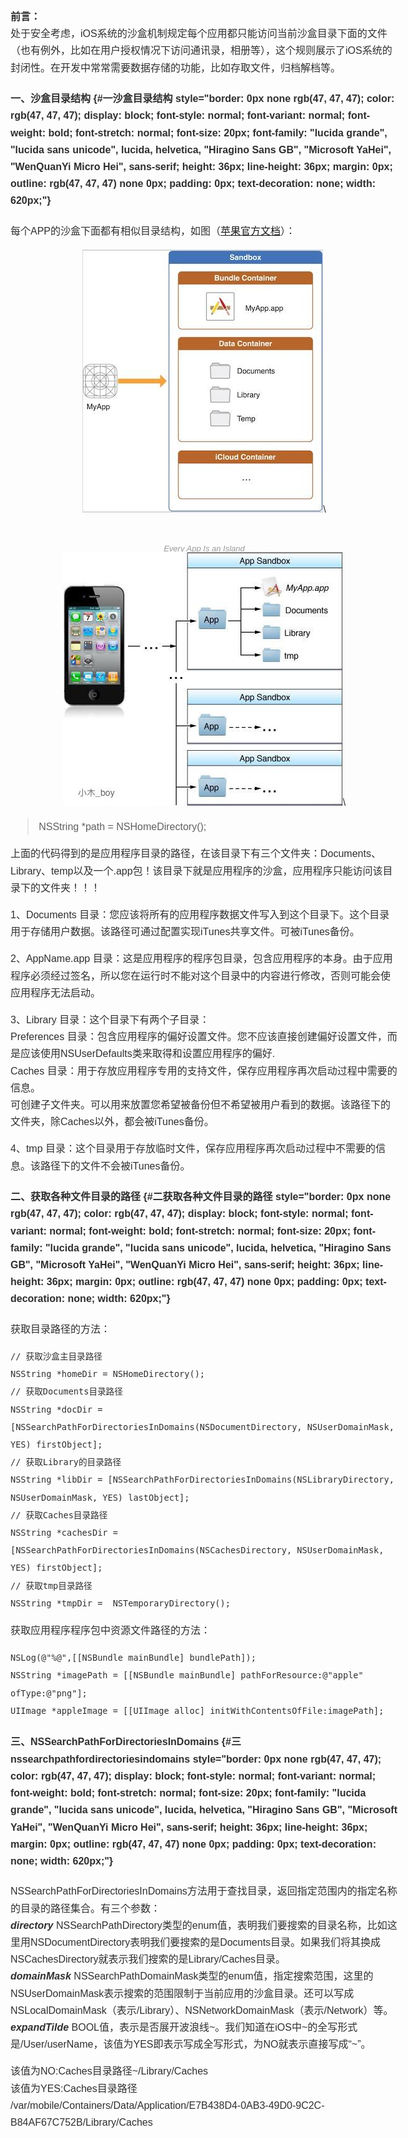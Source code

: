 <div id="show-note-container"
class="imagebubble-container imagebubble-mode-off">

<div id="flag" class="post-bg">

<div class="container">

<div class="article">

<div class="preview">

<div
style="border: 0px none rgb(47, 47, 47); color: rgb(47, 47, 47); display: block; font-style: normal; font-variant: normal; font-weight: normal; font-stretch: normal; font-size: 16px; font-family: &quot;lucida grande&quot;, &quot;lucida sans unicode&quot;, lucida, helvetica, &quot;Hiragino Sans GB&quot;, &quot;Microsoft YaHei&quot;, &quot;WenQuanYi Micro Hei&quot;, sans-serif; height: 2728px; line-height: 27.2px; margin: 0px; outline: rgb(47, 47, 47) none 0px; padding: 0px; text-decoration: none; width: 620px;">

**前言：**\
处于安全考虑，iOS系统的沙盒机制规定每个应用都只能访问当前沙盒目录下面的文件（也有例外，比如在用户授权情况下访问通讯录，相册等），这个规则展示了iOS系统的封闭性。在开发中常常需要数据存储的功能，比如存取文件，归档解档等。

#### 一、沙盒目录结构 {#一沙盒目录结构 style="border: 0px none rgb(47, 47, 47); color: rgb(47, 47, 47); display: block; font-style: normal; font-variant: normal; font-weight: bold; font-stretch: normal; font-size: 20px; font-family: "lucida grande", "lucida sans unicode", lucida, helvetica, "Hiragino Sans GB", "Microsoft YaHei", "WenQuanYi Micro Hei", sans-serif; height: 36px; line-height: 36px; margin: 0px; outline: rgb(47, 47, 47) none 0px; padding: 0px; text-decoration: none; width: 620px;"}

每个APP的沙盒下面都有相似目录结构，如图（[苹果官方文档](https://developer.apple.com/library/mac/documentation/FileManagement/Conceptual/FileSystemProgrammingGuide/FileSystemOverview/FileSystemOverview.html)）：

<div widget="ImageBubble"
style="border: 0px none rgb(47, 47, 47); color: rgb(47, 47, 47); display: block; font-style: normal; font-variant: normal; font-weight: normal; font-stretch: normal; font-size: 16px; font-family: &quot;lucida grande&quot;, &quot;lucida sans unicode&quot;, lucida, helvetica, &quot;Hiragino Sans GB&quot;, &quot;Microsoft YaHei&quot;, &quot;WenQuanYi Micro Hei&quot;, sans-serif; height: 464px; line-height: 27.2px; margin: 0px 0px 20px; outline: rgb(47, 47, 47) none 0px; padding: 0px; text-align: center; text-decoration: none; width: 620px;">

![](iOS%20沙盒目录结构及正确使用%20-%20简书_files/550988-e380ff054e24eb8a.jpg)\
<div
style="color: rgb(153, 153, 153); display: inline-block; font-style: italic; font-variant: normal; font-weight: normal; font-stretch: normal; font-size: 13px; font-family: &quot;lucida grande&quot;, &quot;lucida sans unicode&quot;, lucida, helvetica, &quot;Hiragino Sans GB&quot;, &quot;Microsoft YaHei&quot;, &quot;WenQuanYi Micro Hei&quot;, sans-serif; height: 22px; line-height: 22.1px; margin: 0px; min-height: 22px; min-width: 20%; outline: rgb(153, 153, 153) none 0px; padding: 10px; text-align: center; text-decoration: none; width: 138.094px;">

Every App Is an Island

</div>

</div>

<div widget="ImageBubble"
style="border: 0px none rgb(47, 47, 47); color: rgb(47, 47, 47); display: block; font-style: normal; font-variant: normal; font-weight: normal; font-stretch: normal; font-size: 16px; font-family: &quot;lucida grande&quot;, &quot;lucida sans unicode&quot;, lucida, helvetica, &quot;Hiragino Sans GB&quot;, &quot;Microsoft YaHei&quot;, &quot;WenQuanYi Micro Hei&quot;, sans-serif; height: 406px; line-height: 27.2px; margin: 0px 0px 20px; outline: rgb(47, 47, 47) none 0px; padding: 0px; text-align: center; text-decoration: none; width: 620px;">

![](iOS%20沙盒目录结构及正确使用%20-%20简书_files/550988-e6d3ef186a8c1d62.jpg)\
<div class="image-caption" style="display: none;">

</div>

</div>

> NSString \*path = NSHomeDirectory();

上面的代码得到的是应用程序目录的路径，在该目录下有三个文件夹：Documents、Library、temp以及一个.app包！该目录下就是应用程序的沙盒，应用程序只能访问该目录下的文件夹！！！

1、Documents
目录：您应该将所有的应用程序数据文件写入到这个目录下。这个目录用于存储用户数据。该路径可通过配置实现iTunes共享文件。可被iTunes备份。

2、AppName.app
目录：这是应用程序的程序包目录，包含应用程序的本身。由于应用程序必须经过签名，所以您在运行时不能对这个目录中的内容进行修改，否则可能会使应用程序无法启动。

3、Library 目录：这个目录下有两个子目录：\
Preferences
目录：包含应用程序的偏好设置文件。您不应该直接创建偏好设置文件，而是应该使用NSUserDefaults类来取得和设置应用程序的偏好.\
Caches
目录：用于存放应用程序专用的支持文件，保存应用程序再次启动过程中需要的信息。\
可创建子文件夹。可以用来放置您希望被备份但不希望被用户看到的数据。该路径下的文件夹，除Caches以外，都会被iTunes备份。

4、tmp
目录：这个目录用于存放临时文件，保存应用程序再次启动过程中不需要的信息。该路径下的文件不会被iTunes备份。

#### 二、获取各种文件目录的路径 {#二获取各种文件目录的路径 style="border: 0px none rgb(47, 47, 47); color: rgb(47, 47, 47); display: block; font-style: normal; font-variant: normal; font-weight: bold; font-stretch: normal; font-size: 20px; font-family: "lucida grande", "lucida sans unicode", lucida, helvetica, "Hiragino Sans GB", "Microsoft YaHei", "WenQuanYi Micro Hei", sans-serif; height: 36px; line-height: 36px; margin: 0px; outline: rgb(47, 47, 47) none 0px; padding: 0px; text-decoration: none; width: 620px;"}

获取目录路径的方法：

``` {style="border: 1px solid rgba(0, 0, 0, 0.14902); color: rgb(101, 123, 131); display: block; font-style: normal; font-variant: normal; font-weight: normal; font-stretch: normal; font-size: 13px; font-family: Menlo, Monaco, Consolas, "Courier New", monospace; height: 200px; line-height: 20px; margin: 0px 0px 20px; outline: rgb(101, 123, 131) none 0px; overflow: auto; padding: 9.5px; text-decoration: none; white-space: pre; width: 599px; word-break: break-all; background: none 0% 0% / auto repeat scroll padding-box border-box rgb(253, 246, 227);"}
// 获取沙盒主目录路径
NSString *homeDir = NSHomeDirectory();
// 获取Documents目录路径
NSString *docDir = [NSSearchPathForDirectoriesInDomains(NSDocumentDirectory, NSUserDomainMask, YES) firstObject];
// 获取Library的目录路径
NSString *libDir = [NSSearchPathForDirectoriesInDomains(NSLibraryDirectory, NSUserDomainMask, YES) lastObject];
// 获取Caches目录路径
NSString *cachesDir = [NSSearchPathForDirectoriesInDomains(NSCachesDirectory, NSUserDomainMask, YES) firstObject];
// 获取tmp目录路径
NSString *tmpDir =  NSTemporaryDirectory();
```

获取应用程序程序包中资源文件路径的方法：

``` {style="border: 1px solid rgba(0, 0, 0, 0.14902); color: rgb(101, 123, 131); display: block; font-style: normal; font-variant: normal; font-weight: normal; font-stretch: normal; font-size: 13px; font-family: Menlo, Monaco, Consolas, "Courier New", monospace; height: 60px; line-height: 20px; margin: 0px 0px 20px; outline: rgb(101, 123, 131) none 0px; overflow: auto; padding: 9.5px; text-decoration: none; white-space: pre; width: 599px; word-break: break-all; background: none 0% 0% / auto repeat scroll padding-box border-box rgb(253, 246, 227);"}
NSLog(@"%@",[[NSBundle mainBundle] bundlePath]);
NSString *imagePath = [[NSBundle mainBundle] pathForResource:@"apple" ofType:@"png"];
UIImage *appleImage = [[UIImage alloc] initWithContentsOfFile:imagePath];
```

#### 三、NSSearchPathForDirectoriesInDomains {#三nssearchpathfordirectoriesindomains style="border: 0px none rgb(47, 47, 47); color: rgb(47, 47, 47); display: block; font-style: normal; font-variant: normal; font-weight: bold; font-stretch: normal; font-size: 20px; font-family: "lucida grande", "lucida sans unicode", lucida, helvetica, "Hiragino Sans GB", "Microsoft YaHei", "WenQuanYi Micro Hei", sans-serif; height: 36px; line-height: 36px; margin: 0px; outline: rgb(47, 47, 47) none 0px; padding: 0px; text-decoration: none; width: 620px;"}

NSSearchPathForDirectoriesInDomains方法用于查找目录，返回指定范围内的指定名称的目录的路径集合。有三个参数：\
***directory***
NSSearchPathDirectory类型的enum值，表明我们要搜索的目录名称，比如这里用NSDocumentDirectory表明我们要搜索的是Documents目录。如果我们将其换成NSCachesDirectory就表示我们搜索的是Library/Caches目录。\
***domainMask***
NSSearchPathDomainMask类型的enum值，指定搜索范围，这里的NSUserDomainMask表示搜索的范围限制于当前应用的沙盒目录。还可以写成NSLocalDomainMask（表示/Library）、NSNetworkDomainMask（表示/Network）等。\
***expandTilde***
BOOL值，表示是否展开波浪线\~。我们知道在iOS中\~的全写形式是/User/userName，该值为YES即表示写成全写形式，为NO就表示直接写成“\~”。

该值为NO:Caches目录路径\~/Library/Caches\
该值为YES:Caches目录路径\
/var/mobile/Containers/Data/Application/E7B438D4-0AB3-49D0-9C2C-B84AF67C752B/Library/Caches

</div>

</div>

</div>

</div>

</div>

</div>
